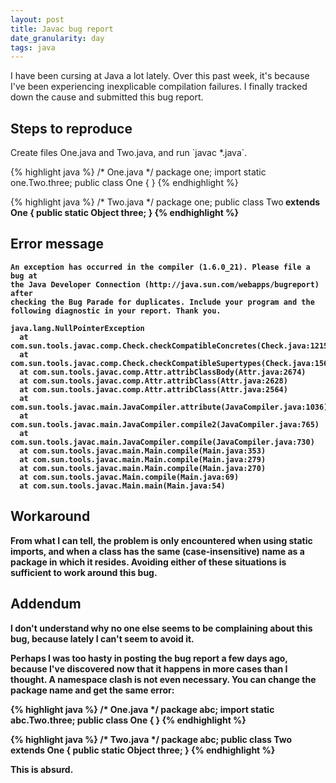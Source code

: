 ```yaml
---
layout: post
title: Javac bug report
date_granularity: day
tags: java
---
```


I have been cursing at Java a lot lately. Over this past week, it's because
I've been experiencing inexplicable compilation failures. I finally tracked
down the cause and submitted this bug report.

## Steps to reproduce

Create files One.java and Two.java, and run \`javac *.java\`.

{% highlight java %}
/* One.java */
package one;
import static one.Two.three;
public class One<A> { }
{% endhighlight %}

{% highlight java %}
/* Two.java */
package one;
public class Two<B> extends One<B> {
    public static Object three;
}
{% endhighlight %}

## Error message

    An exception has occurred in the compiler (1.6.0_21). Please file a bug at
    the Java Developer Connection (http://java.sun.com/webapps/bugreport) after
    checking the Bug Parade for duplicates. Include your program and the
    following diagnostic in your report. Thank you.

    java.lang.NullPointerException
      at com.sun.tools.javac.comp.Check.checkCompatibleConcretes(Check.java:1215)
      at com.sun.tools.javac.comp.Check.checkCompatibleSupertypes(Check.java:1567)
      at com.sun.tools.javac.comp.Attr.attribClassBody(Attr.java:2674)
      at com.sun.tools.javac.comp.Attr.attribClass(Attr.java:2628)
      at com.sun.tools.javac.comp.Attr.attribClass(Attr.java:2564)
      at com.sun.tools.javac.main.JavaCompiler.attribute(JavaCompiler.java:1036)
      at com.sun.tools.javac.main.JavaCompiler.compile2(JavaCompiler.java:765)
      at com.sun.tools.javac.main.JavaCompiler.compile(JavaCompiler.java:730)
      at com.sun.tools.javac.main.Main.compile(Main.java:353)
      at com.sun.tools.javac.main.Main.compile(Main.java:279)
      at com.sun.tools.javac.main.Main.compile(Main.java:270)
      at com.sun.tools.javac.Main.compile(Main.java:69)
      at com.sun.tools.javac.Main.main(Main.java:54)

## Workaround

From what I can tell, the problem is only encountered when using static
imports, and when a class has the same (case-insensitive) name as a package in
which it resides. Avoiding either of these situations is sufficient to work
around this bug.

## Addendum

I don't understand why no one else seems to be complaining about this bug,
because lately I can't seem to avoid it.

Perhaps I was too hasty in posting the bug report a few days ago, because I've
discovered now that it happens in more cases than I thought. A namespace clash
is not even necessary. You can change the package name and get the same error:

{% highlight java %}
/* One.java */
package abc;
import static abc.Two.three;
public class One<A> { }
{% endhighlight %}

{% highlight java %}
/* Two.java */
package abc;
public class Two<B> extends One<B> {
    public static Object three;
}
{% endhighlight %}

This is absurd.
